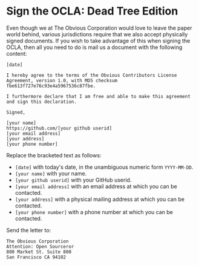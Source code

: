 Sign the OCLA: Dead Tree Edition
================================

Even though we at The Obvious Corporation would love to leave the
paper world behind, various jurisdictions require that we also accept
physically signed documents. If you wish to take advantage of this
when signing the OCLA, then all you need to do is mail us a document
with the following content:

```
[date]

I hereby agree to the terms of the Obvious Contributors License
Agreement, version 1.0, with MD5 checksum
fbe613f727e76c93e4a5967536c87fbe.

I furthermore declare that I am free and able to make this agreement
and sign this declaration.

Signed,

[your name]
https://github.com/[your github userid]
[your email address]
[your address]
[your phone number]
```

Replace the bracketed text as follows:

* `[date]` with today's date, in the unambiguous numeric form `YYYY-MM-DD`.
* `[your name]` with your name.
* `[your github userid]` with your GitHub userid.
* `[your email address]` with an email address at which you can be
  contacted.
* `[your address]` with a physical mailing address at which you can be
  contacted.
* `[your phone number]` with a phone number at which you can be contacted.

Send the letter to:

    The Obvious Corporation
    Attention: Open Sourceror
    800 Market St. Suite 800
    San Francisco CA 94102

